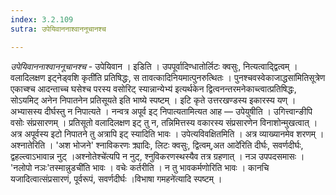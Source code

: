 ```yaml
---
index: 3.2.109
sutra: उपेयिवाननाश्वाननूचानश्च

---
```

_उपेयिवाननाश्वाननूचानश्च_ - उपेयिवान । इडिति । उपपूर्वादिण्धातोर्लिटः क्वसुः, नित्यत्वाद्द्वित्वम् । वलादिलक्षण इट्नेड्वशि कृती॑ति प्रतिषिद्धः, स तावत्कादिनियमात्पुनरुत्थितः । पुनश्चवस्वेकाजाद्धसा॑मितिसूत्रेण एकाच्श्च आदन्ताच्च घसेश्च परस्य वसोरिट् स्यान्नान्येभ्य॑ इत्यर्थकेन द्वित्वनन्तरमनेकाच्त्वात्प्रतिषिद्धः, सोऽयमिट् अनेन निपातनेन प्रतिसूयते इति भाष्ये स्पष्टम् । इटि कृते उत्तरखण्डस्य इकारस्य यण् । अभ्यासस्य दीर्घस्तु न निपात्यते । नन्वत्र अपूर्व इट् निपात्यतामित्यत आह —  उपेयुषीति । उगित्त्वान्ङीपि वसोः संप्रसारणम् । प्रतिसूतो वलादिलक्षण इट् तु न, तन्निमित्तस्य वकारस्य संप्रसारणेन विनाशोन्मुखत्वात् । अत्र अपूर्वस्य इटो निपातने तु अत्रापि इट् स्यादिति भावः । उपेत्यविवक्षितमिति । अत्र व्याख्यानमेव शरणम् । अश्नातेरिति । 'अश भोजने' श्नाविकरणः क्र्यादिः, लिटः क्वसुः, द्वित्वम्,अत आदे॑रिति दीर्घः, सवर्णदीर्घः, द्वहल्त्वाऽभावान्न नुट् ।अश्नोतेश्चे॑त्यपि न नुट्, श्नुविकरणस्थस्यैव तत्र ग्रहणात् । नञ उपपदसमासः । 'नलोपो नञः'तस्मान्नुडची॑ति भावः । वचेः कर्तरीति । न तु भावकर्मणोरिति भावः । कानचि यजादित्वात्संप्रसारणं, पूर्वरूपं, सवर्णदीर्घः ।विभाषा गमहने॑त्यादि स्पष्टम् ।